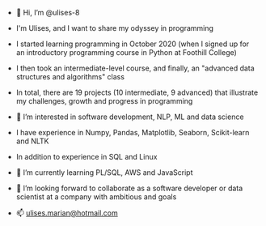 - 👋 Hi, I’m @ulises-8
- I'm Ulises, and I want to share my odyssey in programming
- I started learning programming in October 2020 (when I signed up for an introductory programming course in Python at Foothill College)
- I then took an intermediate-level course, and finally, an "advanced data structures and algorithms" class
- In total, there are 19 projects (10 intermediate, 9 advanced) that illustrate my challenges, growth and progress in programming
 
- 👀 I’m interested in software development, NLP, ML and data science
- I have experience in Numpy, Pandas, Matplotlib, Seaborn, Scikit-learn and NLTK
- In addition to experience in SQL and Linux
- 🌱 I’m currently learning PL/SQL, AWS and JavaScript
- 💞️ I’m looking forward to collaborate as a software developer or data scientist at a company with ambitious and goals
- 📫 ulises.marian@hotmail.com

<!---
ulises-8/ulises-8 is a ✨ special ✨ repository because its `README.md` (this file) appears on your GitHub profile.
You can click the Preview link to take a look at your changes.
--->
